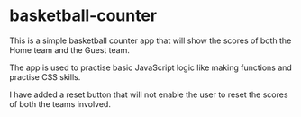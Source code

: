 # basketball-counter

This is a simple basketball counter app that will show the scores of both the Home team and the Guest team.

The app is used to practise basic JavaScript logic like making functions and practise CSS skills.

I have added a reset button that will not enable the user to reset the scores of both the teams involved.
